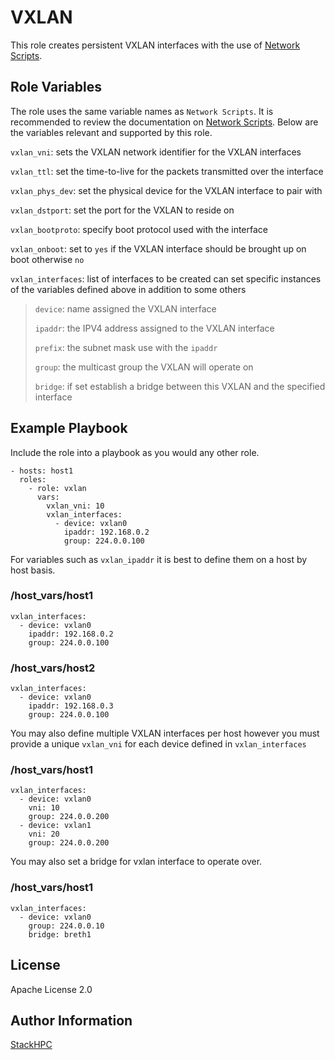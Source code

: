 VXLAN
=========

This role creates persistent VXLAN interfaces with the use of [Network Scripts](https://pkgs.org/download/network-scripts).

Role Variables
--------------

The role uses the same variable names as `Network Scripts`. It is recommended to review the documentation on [Network Scripts](https://access.redhat.com/documentation/en-us/red_hat_enterprise_linux/6/html/deployment_guide/s1-networkscripts-interfaces). Below are the variables relevant and supported by this role.

`vxlan_vni`: sets the VXLAN network identifier for the VXLAN interfaces

`vxlan_ttl`: set the time-to-live for the packets transmitted over the interface

`vxlan_phys_dev`: set the physical device for the VXLAN interface to pair with

`vxlan_dstport`: set the port for the VXLAN to reside on

`vxlan_bootproto`: specify boot protocol used with the interface

`vxlan_onboot`: set to `yes` if the VXLAN interface should be brought up on boot otherwise `no`

`vxlan_interfaces`: list of interfaces to be created can set specific instances of the variables defined above in addition to some others
> `device`: name assigned the VXLAN interface
>
> `ipaddr`: the IPV4 address assigned to the VXLAN interface
>
> `prefix`: the subnet mask use with the `ipaddr`
>
> `group`: the multicast group the VXLAN will operate on
>
> `bridge`: if set establish a bridge between this VXLAN and the specified interface

Example Playbook
----------------

  Include the role into a playbook as you would any other role.

    - hosts: host1
      roles:
        - role: vxlan
          vars:
            vxlan_vni: 10
            vxlan_interfaces:
              - device: vxlan0
                ipaddr: 192.168.0.2
                group: 224.0.0.100


  For variables such as `vxlan_ipaddr` it is best to define them on a host by host basis.

  ### /host_vars/host1

    vxlan_interfaces:
      - device: vxlan0
        ipaddr: 192.168.0.2
        group: 224.0.0.100

  ### /host_vars/host2

    vxlan_interfaces:
      - device: vxlan0
        ipaddr: 192.168.0.3
        group: 224.0.0.100

You may also define multiple VXLAN interfaces per host however you must provide a unique `vxlan_vni` for each device defined in `vxlan_interfaces`

  ### /host_vars/host1

    vxlan_interfaces:
      - device: vxlan0
        vni: 10
        group: 224.0.0.200
      - device: vxlan1
        vni: 20
        group: 224.0.0.200

You may also set a bridge for vxlan interface to operate over.

  ### /host_vars/host1

    vxlan_interfaces:
      - device: vxlan0
        group: 224.0.0.10
        bridge: breth1

License
-------

Apache License 2.0

Author Information
------------------

[StackHPC](https://www.stackhpc.com/)
